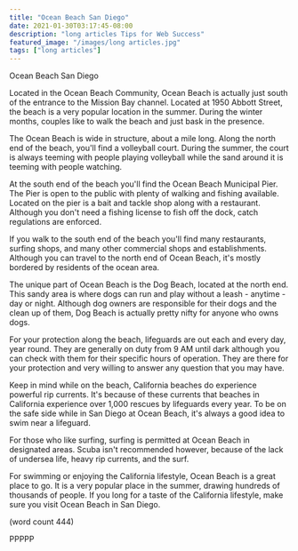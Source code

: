 ```yaml
---
title: "Ocean Beach San Diego"
date: 2021-01-30T03:17:45-08:00
description: "long articles Tips for Web Success"
featured_image: "/images/long articles.jpg"
tags: ["long articles"]
---
```


Ocean Beach San Diego

Located in the Ocean Beach Community, Ocean Beach is 
actually just south of the entrance to the Mission 
Bay channel.  Located at 1950 Abbott Street, the beach
is a very popular location in the summer.  During the
winter months, couples like to walk the beach and 
just bask in the presence.

The Ocean Beach is wide in structure, about a mile
long.  Along the north end of the beach, you'll find
a volleyball court.  During the summer, the court is
always teeming with people playing volleyball while
the sand around it is teeming with people watching.

At the south end of the beach you'll find the Ocean
Beach Municipal Pier.  The Pier is open to the public
with plenty of walking and fishing available.  Located
on the pier is a bait and tackle shop along with a 
restaurant.  Although you don't need a fishing license
to fish off the dock, catch regulations are enforced.

If you walk to the south end of the beach you'll find 
many restaurants, surfing shops, and many other commercial
shops and establishments.  Although you can travel to
the north end of Ocean Beach, it's mostly bordered by
residents of the ocean area.

The unique part of Ocean Beach is the Dog Beach, located
at the north end.  This sandy area is where dogs can
run and play without a leash - anytime - day or night.
Although dog owners are responsible for their dogs and
the clean up of them, Dog Beach is actually pretty 
nifty for anyone who owns dogs.

For your protection along the beach, lifeguards are
out each and every day, year round.  They are generally
on duty from 9 AM until dark although you can check with
them for their specific hours of operation.  They are 
there for your protection and very willing to answer
any question that you may have.

Keep in mind while on the beach, California beaches do
experience powerful rip currents.  It's because of these
currents that beaches in California experience over
1,000 rescues by lifeguards every year.  To be on the
safe side while in San Diego at Ocean Beach, it's
always a good idea to swim near a lifeguard.

For those who like surfing, surfing is permitted at
Ocean Beach in designated areas.  Scuba isn't recommended
however, because of the lack of undersea life, heavy
rip currents, and the surf.  

For swimming or enjoying the California lifestyle, Ocean
Beach is a great place to go.  It is a very popular
place in the summer, drawing hundreds of thousands of
people.  If you long for a taste of the California 
lifestyle, make sure you visit Ocean Beach in San 
Diego.

(word count 444)

PPPPP
